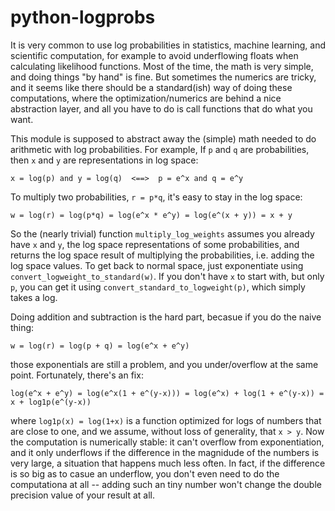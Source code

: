 # python-logprobs

It is very common to use log probabilities in statistics, machine learning, and scientific computation, for example to avoid underflowing floats when calculating likelihood functions.  Most of the time, the math is very simple, and doing things "by hand" is fine.  But sometimes the numerics are tricky, and it seems like there should be a standard(ish) way of doing these computations, where the optimization/numerics are behind a nice abstraction layer, and all you have to do is call functions that do what you want.

This module is supposed to abstract away the (simple) math needed to do arithmetic with log probabilities.  For example, If `p` and `q` are probabilities, then `x` and `y` are representations in log space:
```code
x = log(p) and y = log(q)  <==>  p = e^x and q = e^y
```
To multiply two probabilities, `r = p*q`, it's easy to stay in the log space:
```
w = log(r) = log(p*q) = log(e^x * e^y) = log(e^(x + y)) = x + y
```
So the (nearly trivial) function `multiply_log_weights` assumes you already have `x` and `y`, the log space representations of some probabilities, and returns the log space result of multiplying the probabilities, i.e. adding the log space values. To get back to normal space, just exponentiate using `convert_logweight_to_standard(w)`.  If you don't have `x` to start with, but only `p`, you can get it using `convert_standard_to_logweight(p)`, which simply takes a log.

Doing addition and subtraction is the hard part, becasue if you do the naive thing:
```
w = log(r) = log(p + q) = log(e^x + e^y)
```
those exponentials are still a problem, and you under/overflow at the same point.  Fortunately, there's an fix:
```
log(e^x + e^y) = log(e^x(1 + e^(y-x))) = log(e^x) + log(1 + e^(y-x)) = x + log1p(e^(y-x))
```
where `log1p(x) = log(1+x)` is a function optimized for logs of numbers that are close to one, and we assume, without loss of generality, that `x > y`.  Now the computation is numerically stable: it can't overflow from exponentiation, and it only underflows if the difference in the magnidude of the numbers is very large, a situation that happens much less often.  In fact, if the difference is so big as to casue an underflow, you don't even need to do the computationa at all -- adding such an tiny number won't change the double precision value of your result at all.
